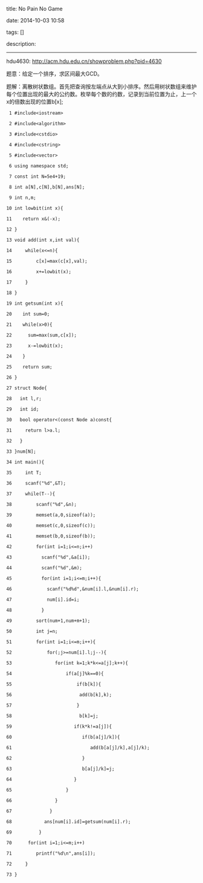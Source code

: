 title: No Pain No Game

date: 2014-10-03 10:58

tags: []

description: 

---
hdu4630: [ http://acm.hdu.edu.cn/showproblem.php?pid=4630 ](http://acm.hdu.edu.cn/showproblem.php?pid=4630)

题意：给定一个排序，求区间最大GCD。 

题解：离散树状数组。首先把查询按左端点从大到小排序。然后用树状数组来维护每个位置出现的最大的公约数。枚举每个数的约数，记录到当前位置为止，上一个x的倍数出现的位置b[x]; 
    
    
     1 #include<iostream>
     2 #include<algorithm>
     3 #include<cstdio>
     4 #include<cstring>
     5 #include<vector>
     6 using namespace std;
     7 const int N=5e4+19;
     8 int a[N],c[N],b[N],ans[N];
     9 int n,m;
    10 int lowbit(int x){
    11    return x&(-x);
    12 }
    13 void add(int x,int val){
    14     while(x<=n){
    15         c[x]=max(c[x],val);
    16         x+=lowbit(x);
    17     }
    18 }
    19 int getsum(int x){
    20    int sum=0;
    21    while(x>0){
    22      sum=max(sum,c[x]);
    23      x-=lowbit(x);
    24    }
    25    return sum;
    26 }
    27 struct Node{
    28   int l,r;
    29   int id;
    30   bool operator<(const Node a)const{
    31     return l>a.l;
    32   }
    33 }num[N];
    34 int main(){
    35     int T;
    36     scanf("%d",&T);
    37     while(T--){
    38         scanf("%d",&n);
    39         memset(a,0,sizeof(a));
    40         memset(c,0,sizeof(c));
    41         memset(b,0,sizeof(b));
    42         for(int i=1;i<=n;i++)
    43           scanf("%d",&a[i]);
    44           scanf("%d",&m);
    45           for(int i=1;i<=m;i++){
    46             scanf("%d%d",&num[i].l,&num[i].r);
    47             num[i].id=i;
    48           }
    49         sort(num+1,num+m+1);
    50         int j=n;
    51         for(int i=1;i<=m;i++){
    52             for(;j>=num[i].l;j--){
    53                for(int k=1;k*k<=a[j];k++){
    54                    if(a[j]%k==0){
    55                        if(b[k]){
    56                         add(b[k],k);
    57                        }
    58                         b[k]=j;
    59                       if(k*k!=a[j]){
    60                          if(b[a[j]/k]){
    61                             add(b[a[j]/k],a[j]/k);
    62                          }
    63                          b[a[j]/k]=j;
    64                       }
    65                    }
    66                }
    67              }
    68            ans[num[i].id]=getsum(num[i].r);
    69          }
    70      for(int i=1;i<=m;i++)
    71         printf("%d\n",ans[i]);
    72     }
    73 }
